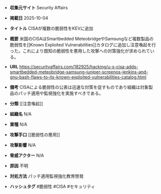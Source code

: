 - **収集元サイト**
Security Affairs

- **掲載日**
2025-10-04

- **タイトル**
CISAが複数の脆弱性をKEVに追加

- **概要**
米国のCISAはSmartbedded MeteobridgeやSamsungなど複数製品の脆弱性を[[Known Exploited Vulnerabilities]]カタログに追加し注意喚起を行った。これにより既知の脆弱性を悪用した攻撃への対策強化が求められている。

- **URL**
https://securityaffairs.com/182925/hacking/u-s-cisa-adds-smartbedded-meteobridge-samsung-juniper-screenos-jenkins-and-gnu-bash-flaws-to-its-known-exploited-vulnerabilities-catalog.html

- **備考**
CISAによる脆弱性の公表は迅速な対策を促すものであり組織は対象製品のパッチ適用や監視強化を実施すべきである。

- **分類**
[[注意喚起]]

- **組織名**
N/A

- **業種**
N/A

- **攻撃手口**
[[脆弱性の悪用]]

- **攻撃影響**
N/A

- **脅威アクター**
N/A

- **原因**
不明

- **対処方法**
パッチ適用監視強化教育啓発

- **ハッシュタグ**
#脆弱性 #CISA #セキュリティ
